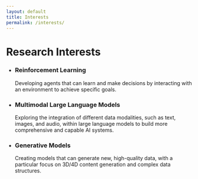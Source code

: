 ```yaml
---
layout: default
title: Interests
permalink: /interests/
---
```


<div class="page">
  <h1 class="page-title">Research Interests</h1>
  <ul class="interests-list">
    <li>
      <h3>Reinforcement Learning</h3>
      <p>Developing agents that can learn and make decisions by interacting with an environment to achieve specific goals.</p>
    </li>
    <li>
      <h3>Multimodal Large Language Models</h3>
      <p>Exploring the integration of different data modalities, such as text, images, and audio, within large language models to build more comprehensive and capable AI systems.</p>
    </li>
    <li>
      <h3>Generative Models</h3>
      <p>Creating models that can generate new, high-quality data, with a particular focus on 3D/4D content generation and complex data structures.</p>
    </li>
  </ul>
</div> 